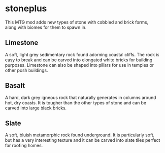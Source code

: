 stoneplus
=========

This MTG mod adds new types of stone with cobbled and brick forms, along with biomes for them to spawn in.

Limestone
---------

A soft, light grey sedimentary rock found adorning coastal cliffs. The rock is easy to break and can be carved into elongated white bricks for building purposes. Limestone can also be shaped into pillars for use in temples or other posh buildings.

Basalt
------

A hard, dark grey igneous rock that naturally generates in columns around hot, dry coasts. It is tougher than the other types of stone and can be carved into large black bricks.

Slate
-----

A soft, bluish metamorphic rock found underground. It is particularly soft, but has a very interesting texture and it can be carved into slate tiles perfect for roofing homes.